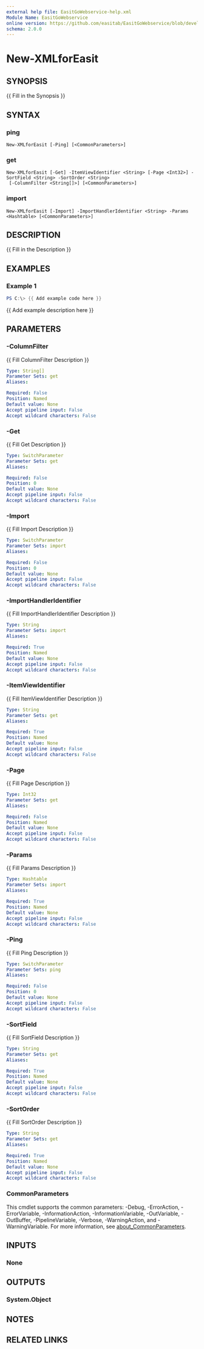 ```yaml
---
external help file: EasitGoWebservice-help.xml
Module Name: EasitGoWebservice
online version: https://github.com/easitab/EasitGoWebservice/blob/development/docs/v2/New-XMLforEasit.md
schema: 2.0.0
---
```


# New-XMLforEasit

## SYNOPSIS
{{ Fill in the Synopsis }}

## SYNTAX

### ping
```
New-XMLforEasit [-Ping] [<CommonParameters>]
```

### get
```
New-XMLforEasit [-Get] -ItemViewIdentifier <String> [-Page <Int32>] -SortField <String> -SortOrder <String>
 [-ColumnFilter <String[]>] [<CommonParameters>]
```

### import
```
New-XMLforEasit [-Import] -ImportHandlerIdentifier <String> -Params <Hashtable> [<CommonParameters>]
```

## DESCRIPTION
{{ Fill in the Description }}

## EXAMPLES

### Example 1
```powershell
PS C:\> {{ Add example code here }}
```

{{ Add example description here }}

## PARAMETERS

### -ColumnFilter
{{ Fill ColumnFilter Description }}

```yaml
Type: String[]
Parameter Sets: get
Aliases:

Required: False
Position: Named
Default value: None
Accept pipeline input: False
Accept wildcard characters: False
```

### -Get
{{ Fill Get Description }}

```yaml
Type: SwitchParameter
Parameter Sets: get
Aliases:

Required: False
Position: 0
Default value: None
Accept pipeline input: False
Accept wildcard characters: False
```

### -Import
{{ Fill Import Description }}

```yaml
Type: SwitchParameter
Parameter Sets: import
Aliases:

Required: False
Position: 0
Default value: None
Accept pipeline input: False
Accept wildcard characters: False
```

### -ImportHandlerIdentifier
{{ Fill ImportHandlerIdentifier Description }}

```yaml
Type: String
Parameter Sets: import
Aliases:

Required: True
Position: Named
Default value: None
Accept pipeline input: False
Accept wildcard characters: False
```

### -ItemViewIdentifier
{{ Fill ItemViewIdentifier Description }}

```yaml
Type: String
Parameter Sets: get
Aliases:

Required: True
Position: Named
Default value: None
Accept pipeline input: False
Accept wildcard characters: False
```

### -Page
{{ Fill Page Description }}

```yaml
Type: Int32
Parameter Sets: get
Aliases:

Required: False
Position: Named
Default value: None
Accept pipeline input: False
Accept wildcard characters: False
```

### -Params
{{ Fill Params Description }}

```yaml
Type: Hashtable
Parameter Sets: import
Aliases:

Required: True
Position: Named
Default value: None
Accept pipeline input: False
Accept wildcard characters: False
```

### -Ping
{{ Fill Ping Description }}

```yaml
Type: SwitchParameter
Parameter Sets: ping
Aliases:

Required: False
Position: 0
Default value: None
Accept pipeline input: False
Accept wildcard characters: False
```

### -SortField
{{ Fill SortField Description }}

```yaml
Type: String
Parameter Sets: get
Aliases:

Required: True
Position: Named
Default value: None
Accept pipeline input: False
Accept wildcard characters: False
```

### -SortOrder
{{ Fill SortOrder Description }}

```yaml
Type: String
Parameter Sets: get
Aliases:

Required: True
Position: Named
Default value: None
Accept pipeline input: False
Accept wildcard characters: False
```

### CommonParameters
This cmdlet supports the common parameters: -Debug, -ErrorAction, -ErrorVariable, -InformationAction, -InformationVariable, -OutVariable, -OutBuffer, -PipelineVariable, -Verbose, -WarningAction, and -WarningVariable. For more information, see [about_CommonParameters](http://go.microsoft.com/fwlink/?LinkID=113216).

## INPUTS

### None
## OUTPUTS

### System.Object
## NOTES

## RELATED LINKS
